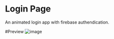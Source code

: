 # Login Page
An animated login app with firebase authendication.

#Preview
![image](https://user-images.githubusercontent.com/94279007/227431938-de470f4b-e371-4814-9014-7bad03b7635d.png)
